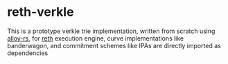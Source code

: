 # reth-verkle
This is a prototype verkle trie implementation, written from scratch using [alloy-rs](https://github.com/alloy-rs), for [reth](https://github.com/paradigmxyz/reth) execution engine, curve implementations like banderwagon, and commitment schemes like IPAs are directly imported as dependencies
